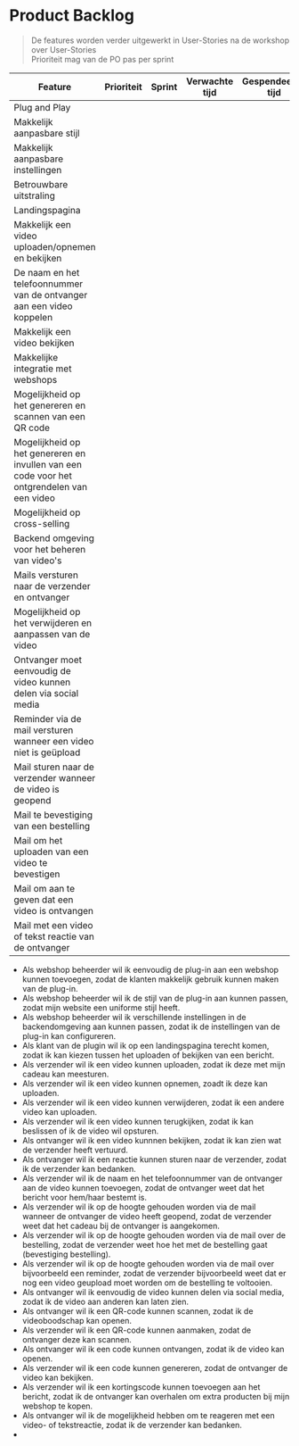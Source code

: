 # Product Backlog

> De features worden verder uitgewerkt in User-Stories na de workshop over User-Stories\
> Prioriteit mag van de PO pas per sprint

| Feature                                                                                    | Prioriteit | Sprint | Verwachte tijd | Gespendeerde tijd |
|--------------------------------------------------------------------------------------------|------------|--------|----------------|-------------------|
| Plug and Play                                                                              |            |        |                |                   |
| Makkelijk aanpasbare stijl                                                                 |            |        |                |                   |
| Makkelijk aanpasbare instellingen                                                          |            |        |                |                   |
| Betrouwbare uitstraling                                                                    |            |        |                |                   |
| Landingspagina                                                                             |            |        |                |                   |
| Makkelijk een video uploaden/opnemen en bekijken                                           |            |        |                |                   |
| De naam en het telefoonnummer van de ontvanger aan een video koppelen                      |            |        |                |                   |
| Makkelijk een video bekijken                                                               |            |        |                |                   |
| Makkelijke integratie met webshops                                                         |            |        |                |                   |
| Mogelijkheid op het genereren en scannen van een QR code                                   |            |        |                |                   |
| Mogelijkheid op het genereren en invullen van een code voor het ontgrendelen van een video |            |        |                |                   |
| Mogelijkheid op cross-selling                                                              |            |        |                |                   |
| Backend omgeving voor het beheren van video's                                              |            |        |                |                   |
| Mails versturen naar de verzender en ontvanger                                             |            |        |                |                   |
| Mogelijkheid op het verwijderen en aanpassen van de video                                  |            |        |                |                   |
| Ontvanger moet eenvoudig de video kunnen delen via social media                            |            |        |                |                   |
| Reminder via de mail versturen wanneer een video niet is geüpload                          |            |        |                |                   |
| Mail sturen naar de verzender wanneer de video is geopend                                  |            |        |                |                   |
| Mail te bevestiging van een bestelling                                                     |            |        |                |                   |
| Mail om het uploaden van een video te bevestigen                                           |            |        |                |                   |
| Mail om aan te geven dat een video is ontvangen                                            |            |        |                |                   |
| Mail met een video of tekst reactie van de ontvanger                                       |            |        |                |                   |


* Als webshop beheerder wil ik eenvoudig de plug-in aan een webshop kunnen toevoegen, zodat de klanten makkelijk gebruik kunnen maken van de plug-in.
* Als webshop beheerder wil ik de stijl van de plug-in aan kunnen passen, zodat mijn website een uniforme stijl heeft.
* Als webshop beheerder wil ik verschillende instellingen in de backendomgeving aan kunnen passen, zodat ik de instellingen van de plug-in kan configureren.
* Als klant van de plugin wil ik op een landingspagina terecht komen, zodat ik kan kiezen tussen het uploaden of bekijken van een bericht.
* Als verzender wil ik een video kunnen uploaden, zodat ik deze met mijn cadeau kan meesturen.
* Als verzender wil ik een video kunnen opnemen, zoadt ik deze kan uploaden.
* Als verzender wil ik een video kunnen verwijderen, zodat ik een andere video kan uploaden.
* Als verzender wil ik een video kunnen terugkijken, zodat ik kan beslissen of ik de video wil opsturen.
* Als ontvanger wil ik een video kunnnen bekijken, zodat ik kan zien wat de verzender heeft vertuurd.
* Als ontvanger wil ik een reactie kunnen sturen naar de verzender, zodat ik de verzender kan bedanken.
* Als verzender wil ik de naam en het telefoonnummer van de ontvanger aan de video kunnen toevoegen, zodat de ontvanger weet dat het bericht voor hem/haar bestemt is.
* Als verzender wil ik op de hoogte gehouden worden via de mail wanneer de ontvanger de video heeft geopend, zodat de verzender weet dat het cadeau bij de ontvanger is aangekomen.
* Als verzender wil ik op de hoogte gehouden worden via de mail over de bestelling, zodat de verzender weet hoe het met de bestelling gaat (bevestiging bestelling).
* Als verzender wil ik op de hoogte gehouden worden via de mail over bijvoorbeeld een reminder, zodat de verzender bijvoorbeeld weet dat er nog een video geupload moet worden om de bestelling te voltooien.
* Als ontvanger wil ik eenvoudig de video kunnen delen via social media, zodat ik de video aan anderen kan laten zien.
* Als ontvanger wil ik een QR-code kunnen scannen, zodat ik de videoboodschap kan openen.
* Als verzender wil ik een QR-code kunnen aanmaken, zodat de ontvanger deze kan scannen.
* Als ontvanger wil ik een code kunnen ontvangen, zodat ik de video kan openen.
* Als verzender wil ik een code kunnen genereren, zodat de ontvanger de video kan bekijken.
* Als verzender wil ik een kortingscode kunnen toevoegen aan het bericht, zodat ik de ontvanger kan overhalen om extra producten bij mijn webshop te kopen.
* Als ontvanger wil ik de mogelijkheid hebben om te reageren met een video- of tekstreactie, zodat ik de verzender kan bedanken.
* 
